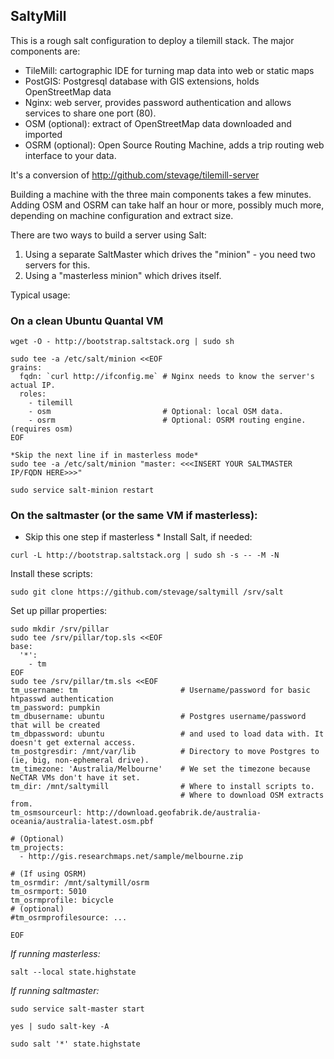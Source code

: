 SaltyMill
---------

This is a rough salt configuration to deploy a tilemill stack. The major components are:

- TileMill: cartographic IDE for turning map data into web or static maps
- PostGIS: Postgresql database with GIS extensions, holds OpenStreetMap data
- Nginx: web server, provides password authentication and allows services to share one port (80).
- OSM (optional): extract of OpenStreetMap data downloaded and imported
- OSRM (optional): Open Source Routing Machine, adds a trip routing web interface to your data.

It's a conversion of http://github.com/stevage/tilemill-server

Building a machine with the three main components takes a few minutes. Adding OSM and OSRM can take
half an hour or more, possibly much more, depending on machine configuration and extract size.

There are two ways to build a server using Salt:

1. Using a separate SaltMaster which drives the "minion" - you need two servers for this.
2. Using a "masterless minion" which drives itself.

Typical usage:


### On a clean Ubuntu Quantal VM
```
wget -O - http://bootstrap.saltstack.org | sudo sh

sudo tee -a /etc/salt/minion <<EOF
grains:
  fqdn: `curl http://ifconfig.me` # Nginx needs to know the server's actual IP.
  roles:
    - tilemill
    - osm                         # Optional: local OSM data.
    - osrm                        # Optional: OSRM routing engine. (requires osm)
EOF

*Skip the next line if in masterless mode* 
sudo tee -a /etc/salt/minion "master: <<<INSERT YOUR SALTMASTER IP/FQDN HERE>>>"

sudo service salt-minion restart
```

### On the saltmaster (or the same VM if masterless):

* Skip this one step if masterless *
Install Salt, if needed:

`curl -L http://bootstrap.saltstack.org | sudo sh -s -- -M -N`

Install these scripts:
```
sudo git clone https://github.com/stevage/saltymill /srv/salt
```

Set up pillar properties:

```
sudo mkdir /srv/pillar
sudo tee /srv/pillar/top.sls <<EOF
base:
  '*':
    - tm
EOF
sudo tee /srv/pillar/tm.sls <<EOF
tm_username: tm                       # Username/password for basic htpasswd authentication
tm_password: pumpkin                   
tm_dbusername: ubuntu                 # Postgres username/password that will be created
tm_dbpassword: ubuntu                 # and used to load data with. It doesn't get external access.
tm_postgresdir: /mnt/var/lib          # Directory to move Postgres to (ie, big, non-ephemeral drive).
tm_timezone: 'Australia/Melbourne'    # We set the timezone because NeCTAR VMs don't have it set.
tm_dir: /mnt/saltymill                # Where to install scripts to.
                                      # Where to download OSM extracts from.
tm_osmsourceurl: http://download.geofabrik.de/australia-oceania/australia-latest.osm.pbf

# (Optional)
tm_projects:
  - http://gis.researchmaps.net/sample/melbourne.zip

# (If using OSRM)
tm_osrmdir: /mnt/saltymill/osrm
tm_osrmport: 5010
tm_osrmprofile: bicycle
# (optional)
#tm_osrmprofilesource: ...

EOF
```

*If running masterless:*

`salt --local state.highstate`

*If running saltmaster:*

```
sudo service salt-master start

yes | sudo salt-key -A

sudo salt '*' state.highstate
```